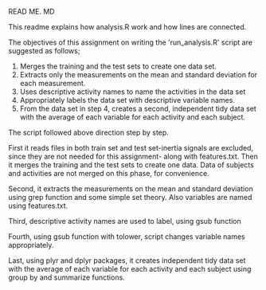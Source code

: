 READ ME. MD

 This readme explains how analysis.R work and how lines are connected.

 The objectives of this assignment on writing the 'run_analysis.R' script are suggested as follows;

1. Merges the training and the test sets to create one data set.
2. Extracts only the measurements on the mean and standard deviation for each measurement.
3. Uses descriptive activity names to name the activities in the data set
4. Appropriately labels the data set with descriptive variable names.
5. From the data set in step 4, creates a second, independent tidy data set with the average of each variable for each activity and each subject.



 The script followed above direction step by step. 

 First it reads files in both train set and test set-inertia signals are excluded, since they are not needed for this assignment- along with features.txt. Then it merges the training and the test sets to create one data. Data of subjects and activities are not merged on this phase, for convenience.



 Second, it extracts the measurements on the mean and standard deviation using grep function and some simple set theory. Also variables are named using features.txt.

 

 Third, descriptive activity names are used to label, using gsub function



 Fourth, using gsub function with tolower, script changes variable names appropriately.

 Last, using plyr and dplyr packages, it creates independent tidy data set with the average of each variable for each activity and each subject using group by and summarize functions.

